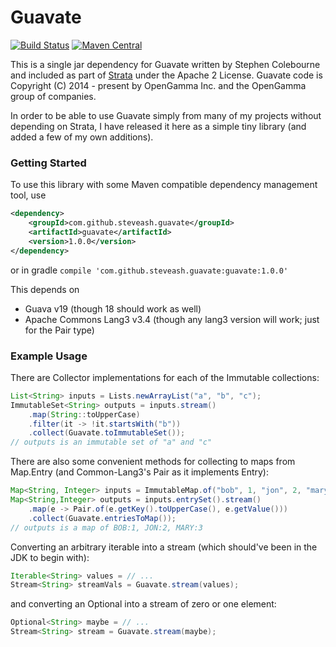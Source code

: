 Guavate
========

[![Build Status](https://travis-ci.org/steveash/guavate.svg?branch=master)](https://travis-ci.org/steveash/guavate)
[![Maven Central](https://maven-badges.herokuapp.com/maven-central/com.github.steveash.guavate/guavate/badge.svg)](https://maven-badges.herokuapp.com/maven-central/com.github.steveash.guavate/guavate)

This is a single jar dependency for Guavate written by Stephen Colebourne and included as part of 
[Strata](https://github.com/OpenGamma/Strata) under the Apache 2 License.  Guavate code is Copyright (C) 2014 - 
present by OpenGamma Inc. and the OpenGamma group of companies.

In order to be able to use Guavate simply from many of my projects without depending on Strata, I have released it
here as a simple tiny library (and added a few of my own additions).

### Getting Started

To use this library with some Maven compatible dependency management tool, use

```xml
<dependency>
    <groupId>com.github.steveash.guavate</groupId>
    <artifactId>guavate</artifactId>
    <version>1.0.0</version>
</dependency>
```

or in gradle `compile 'com.github.steveash.guavate:guavate:1.0.0'`

This depends on 
* Guava v19 (though 18 should work as well)
* Apache Commons Lang3 v3.4 (though any lang3 version will work; just for the Pair type)

### Example Usage
There are Collector implementations for each of the Immutable collections:

```java
List<String> inputs = Lists.newArrayList("a", "b", "c");
ImmutableSet<String> outputs = inputs.stream()
    .map(String::toUpperCase)
    .filter(it -> !it.startsWith("b"))
    .collect(Guavate.toImmutableSet());
// outputs is an immutable set of "a" and "c"
```

There are also some convenient methods for collecting to maps from 
Map.Entry (and Common-Lang3's Pair as it implements Entry):

```java
Map<String, Integer> inputs = ImmutableMap.of("bob", 1, "jon", 2, "mary", 3);
Map<String,Integer> outputs = inputs.entrySet().stream()
    .map(e -> Pair.of(e.getKey().toUpperCase(), e.getValue()))
    .collect(Guavate.entriesToMap());
// outputs is a map of BOB:1, JON:2, MARY:3
```

Converting an arbitrary iterable into a stream (which should've been in the JDK
to begin with):

```java
Iterable<String> values = // ...
Stream<String> streamVals = Guavate.stream(values);
```

and converting an Optional<T> into a stream of zero or one element:

```java
Optional<String> maybe = // ...
Stream<String> stream = Guavate.stream(maybe);
```
